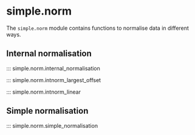 # simple.norm

The ``simple.norm`` module contains functions to normalise data in different ways.

## Internal normalisation

::: simple.norm.internal_normalisation

::: simple.norm.intnorm_largest_offset

::: simple.norm.intnorm_linear

## Simple normalisation

::: simple.norm.simple_normalisation